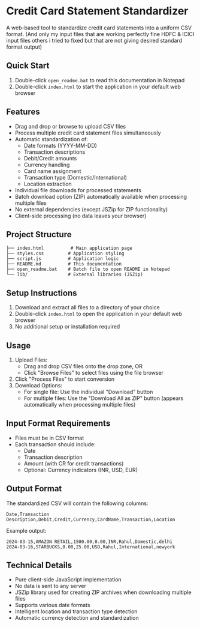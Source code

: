 # Credit Card Statement Standardizer

A web-based tool to standardize credit card statements into a uniform CSV format. (And only my input files that are working perfectly fine HDFC & ICICI input files others i tried to fixed but that are not giving desired standard format output)

## Quick Start

1. Double-click `open_readme.bat` to read this documentation in Notepad
2. Double-click `index.html` to start the application in your default web browser

## Features

- Drag and drop or browse to upload CSV files
- Process multiple credit card statement files simultaneously
- Automatic standardization of:
  - Date formats (YYYY-MM-DD)
  - Transaction descriptions
  - Debit/Credit amounts
  - Currency handling
  - Card name assignment
  - Transaction type (Domestic/International)
  - Location extraction
- Individual file downloads for processed statements
- Batch download option (ZIP) automatically available when processing multiple files
- No external dependencies (except JSZip for ZIP functionality)
- Client-side processing (no data leaves your browser)

## Project Structure

```
├── index.html          # Main application page
├── styles.css         # Application styling
├── script.js          # Application logic
├── README.md          # This documentation
├── open_readme.bat    # Batch file to open README in Notepad
└── lib/               # External libraries (JSZip)
```

## Setup Instructions

1. Download and extract all files to a directory of your choice
2. Double-click `index.html` to open the application in your default web browser
3. No additional setup or installation required

## Usage

1. Upload Files:
   - Drag and drop CSV files onto the drop zone, OR
   - Click "Browse Files" to select files using the file browser
2. Click "Process Files" to start conversion
3. Download Options:
   - For single file: Use the individual "Download" button
   - For multiple files: Use the "Download All as ZIP" button (appears automatically when processing multiple files)

## Input Format Requirements

- Files must be in CSV format
- Each transaction should include:
  - Date
  - Transaction description
  - Amount (with CR for credit transactions)
  - Optional: Currency indicators (INR, USD, EUR)

## Output Format

The standardized CSV will contain the following columns:

```csv
Date,Transaction Description,Debit,Credit,Currency,CardName,Transaction,Location
```

Example output:

```csv
2024-03-15,AMAZON RETAIL,1500.00,0.00,INR,Rahul,Domestic,delhi
2024-03-16,STARBUCKS,0.00,25.00,USD,Rahul,International,newyork
```

## Technical Details

- Pure client-side JavaScript implementation
- No data is sent to any server
- JSZip library used for creating ZIP archives when downloading multiple files
- Supports various date formats
- Intelligent location and transaction type detection
- Automatic currency detection and standardization
